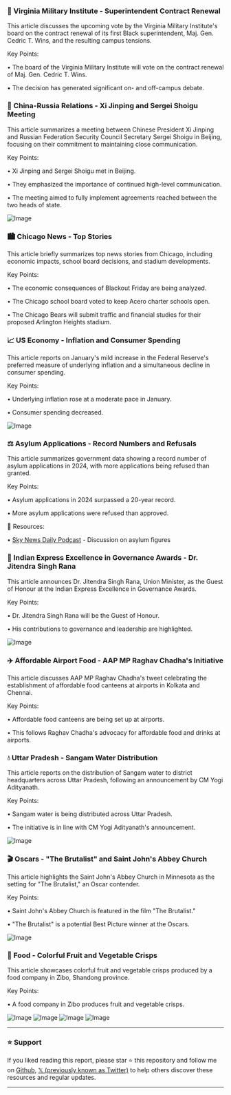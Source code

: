 ### 📰 Virginia Military Institute - Superintendent Contract Renewal

This article discusses the upcoming vote by the Virginia Military Institute's board on the contract renewal of its first Black superintendent, Maj. Gen. Cedric T. Wins, and the resulting campus tensions.

Key Points:

•  The board of the Virginia Military Institute will vote on the contract renewal of Maj. Gen. Cedric T. Wins.

•  The decision has generated significant on- and off-campus debate.


### 🤝 China-Russia Relations - Xi Jinping and Sergei Shoigu Meeting

This article summarizes a meeting between Chinese President Xi Jinping and Russian Federation Security Council Secretary Sergei Shoigu in Beijing, focusing on their commitment to maintaining close communication.

Key Points:

• Xi Jinping and Sergei Shoigu met in Beijing.

•  They emphasized the importance of continued high-level communication.

• The meeting aimed to fully implement agreements reached between the two heads of state.


![Image](https://pbs.twimg.com/media/Gk4RBytW4AA6ujQ?format=jpg&name=small)


### 🏙️ Chicago News - Top Stories

This article briefly summarizes top news stories from Chicago, including economic impacts, school board decisions, and stadium developments.

Key Points:

• The economic consequences of Blackout Friday are being analyzed.

• The Chicago school board voted to keep Acero charter schools open.

• The Chicago Bears will submit traffic and financial studies for their proposed Arlington Heights stadium.


### 📈 US Economy - Inflation and Consumer Spending

This article reports on January's mild increase in the Federal Reserve's preferred measure of underlying inflation and a simultaneous decline in consumer spending.

Key Points:

• Underlying inflation rose at a moderate pace in January.


• Consumer spending decreased.

![Image](https://pbs.twimg.com/amplify_video_thumb/1895471704891150336/img/_qdnuajWwhAgdfv3.jpg)


### ⚖️ Asylum Applications - Record Numbers and Refusals

This article summarizes government data showing a record number of asylum applications in 2024, with more applications being refused than granted.

Key Points:

•  Asylum applications in 2024 surpassed a 20-year record.

• More asylum applications were refused than approved.

🔗 Resources:

• [Sky News Daily Podcast](https://podfollow.com/skynewsdaily) - Discussion on asylum figures


### 🏅 Indian Express Excellence in Governance Awards - Dr. Jitendra Singh Rana

This article announces Dr. Jitendra Singh Rana, Union Minister, as the Guest of Honour at the Indian Express Excellence in Governance Awards.

Key Points:

• Dr. Jitendra Singh Rana will be the Guest of Honour.

•  His contributions to governance and leadership are highlighted.


![Image](https://pbs.twimg.com/ext_tw_video_thumb/1895442788960919552/pu/img/dIa786vHwWBwrzSj.jpg)


### ✈️ Affordable Airport Food - AAP MP Raghav Chadha's Initiative

This article discusses AAP MP Raghav Chadha's tweet celebrating the establishment of affordable food canteens at airports in Kolkata and Chennai.

Key Points:

• Affordable food canteens are being set up at airports.

•  This follows Raghav Chadha's advocacy for affordable food and drinks at airports.


### 💧 Uttar Pradesh - Sangam Water Distribution

This article reports on the distribution of Sangam water to district headquarters across Uttar Pradesh, following an announcement by CM Yogi Adityanath.

Key Points:

• Sangam water is being distributed across Uttar Pradesh.

•  The initiative is in line with CM Yogi Adityanath's announcement.


![Image](https://pbs.twimg.com/ext_tw_video_thumb/1895455934027378688/pu/img/UUoJHCXlyJ4eLUQm.jpg)


### 🎬 Oscars - "The Brutalist" and Saint John's Abbey Church

This article highlights the Saint John's Abbey Church in Minnesota as the setting for "The Brutalist," an Oscar contender.

Key Points:

• Saint John's Abbey Church is featured in the film "The Brutalist."

• "The Brutalist" is a potential Best Picture winner at the Oscars.


![Image](https://pbs.twimg.com/media/Gk3keZ5XEAAGrJa.jpg)


### 🍎 Food - Colorful Fruit and Vegetable Crisps

This article showcases colorful fruit and vegetable crisps produced by a food company in Zibo, Shandong province.

Key Points:

•  A food company in Zibo produces fruit and vegetable crisps.


![Image](https://pbs.twimg.com/media/Gk38lnLbwAAmBue?format=jpg&name=small)
![Image](https://pbs.twimg.com/media/Gk38l8dasAAO4Cv?format=jpg&name=360x360)
![Image](https://pbs.twimg.com/media/Gk38mSJbgAAU9Nk?format=jpg&name=360x360)
![Image](https://pbs.twimg.com/media/Gk38mqvb0AARQmE?format=jpg&name=360x360)


---

### ⭐️ Support

If you liked reading this report, please star ⭐️ this repository and follow me on [Github](https://github.com/Drix10), [𝕏 (previously known as Twitter)](https://x.com/DRIX_10_) to help others discover these resources and regular updates.

---